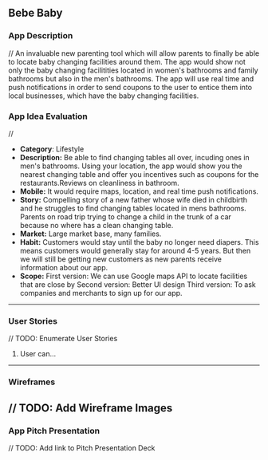 ## Bebe Baby
 ### App Description
// An invaluable new parenting tool which will allow parents to finally be able to locate baby changing facilities around them. The app would show not only the baby changing facilitities located in women's bathrooms and family bathrooms but also in the men's bathrooms. The app will use real time and push notifications in order to send coupons to the user to entice them into local businesses, which have the baby changing facilities.
 ### App Idea Evaluation
// 
- **Category**: Lifestyle
- **Description:** Be able to find changing tables all over, incuding ones in men's bathrooms. Using your location, the app would show you the nearest changing table and offer you incentives such as coupons for the restaurants.Reviews on cleanliness in bathroom.
- **Mobile:** It would require maps, location, and real time push notifications.
- **Story:** Compelling story of a new father whose wife died in childbirth and he struggles to find changing tables located in mens bathrooms. Parents on road trip trying to change a child in the trunk of a car because no where has a clean changing table.
- **Market:** Large market base, many families.
- **Habit:** Customers would stay until the baby no longer need diapers. This means customers would generally stay for around 4-5 years. But then we will still be getting new customers as new parents receive information about our app. 
- **Scope:** First version: We can use Google maps API to locate facilities that are close by Second version: Better UI design Third version: To ask companies and merchants to sign up for our app.
---
 ### User Stories
// TODO: Enumerate User Stories
1. User can...
 ---
 ### Wireframes
// TODO: Add Wireframe Images
 ---
 ### App Pitch Presentation
// TODO: Add link to Pitch Presentation Deck
